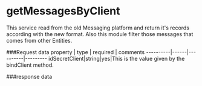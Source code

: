 getMessagesByClient
=======================
This service read from the old Messaging platform and return it's records according with the new format. Also this module 
filter those messages that comes from other Entities. 

###Request data
property  | type | required | comments
----------|------|----------|---------
idSecretClient|string|yes|This is the value given by the bindClient method.

###response data

	
	
